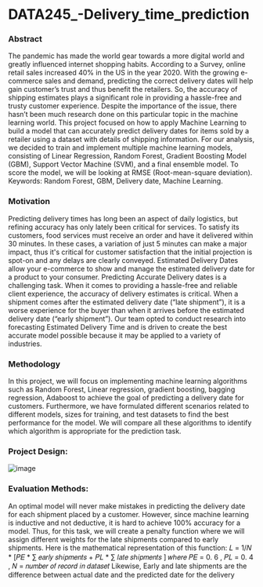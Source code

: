 # DATA245_-Delivery_time_prediction

### Abstract
The pandemic has made the world gear towards a more digital world and greatly
influenced internet shopping habits. According to a Survey, online retail sales increased 40% in
the US in the year 2020. With the growing e-commerce sales and demand, predicting the correct
delivery dates will help gain customer’s trust and thus benefit the retailers. So, the accuracy of
shipping estimates plays a significant role in providing a hassle-free and trusty customer
experience. Despite the importance of the issue, there hasn’t been much research done on this
particular topic in the machine learning world.
This project focused on how to apply Machine Learning to build a model that can
accurately predict delivery dates for items sold by a retailer using a dataset with details of
shipping information. For our analysis, we decided to train and implement multiple machine
learning models, consisting of Linear Regression, Random Forest, Gradient Boosting Model
(GBM), Support Vector Machine (SVM), and a final ensemble model. To score the model, we
will be looking at RMSE (Root-mean-square deviation).
Keywords: Random Forest, GBM, Delivery date, Machine Learning.
### Motivation
Predicting delivery times has long been an aspect of daily logistics, but refining accuracy
has only lately been critical for services. To satisfy its customers, food services must receive an
order and have it delivered within 30 minutes. In these cases, a variation of just 5 minutes can
make a major impact, thus it's critical for customer satisfaction that the initial projection is
spot-on and any delays are clearly conveyed. Estimated Delivery Dates allow your e-commerce
to show and manage the estimated delivery date for a product to your consumer. Predicting
Accurate Delivery dates is a challenging task. When it comes to providing a hassle-free and
reliable client experience, the accuracy of delivery estimates is critical. When a shipment comes
after the estimated delivery date (“late shipment”), it is a worse experience for the buyer than
when it arrives before the estimated delivery date (“early shipment”). Our team opted to conduct
research into forecasting Estimated Delivery Time and is driven to create the best accurate model
possible because it may be applied to a variety of industries.

### Methodology
In this project, we will focus on implementing machine learning algorithms such as
Random Forest, Linear regression, gradient boosting, bagging regression, Adaboost to achieve
the goal of predicting a delivery date for customers. Furthermore, we have formulated different
scenarios related to different models, sizes for training, and test datasets to find the best
performance for the model. We will compare all these algorithms to identify which algorithm is
appropriate for the prediction task.
### Project Design:
![image](https://user-images.githubusercontent.com/60303995/143147739-a723193e-28cb-4af2-8f7d-c5d0f70d3a67.png)

### Evaluation Methods:
An optimal model will never make mistakes in predicting the delivery date for each shipment
placed by a customer. However, since machine learning is inductive and not deductive, it is hard
to achieve 100% accuracy for a model. Thus, for this task, we will create a penalty function
where we will assign different weights for the late shipments compared to early shipments. Here
is the mathematical representation of this function:
𝐿 = 1/𝑁 * [𝑃𝐸 * ∑ 𝑒𝑎𝑟𝑙𝑦 𝑠ℎ𝑖𝑝𝑚𝑒𝑛𝑡𝑠 + 𝑃𝐿 * ∑ 𝑙𝑎𝑡𝑒 𝑠ℎ𝑖𝑝𝑚𝑒𝑛𝑡𝑠 ]
𝑤ℎ𝑒𝑟𝑒 𝑃𝐸 = 0. 6 , 𝑃𝐿 = 0. 4 , 𝑁 = 𝑛𝑢𝑚𝑏𝑒𝑟 𝑜𝑓 𝑟𝑒𝑐𝑜𝑟𝑑 𝑖𝑛 𝑑𝑎𝑡𝑎𝑠𝑒𝑡
Likewise, Early and late shipments are the difference between actual date and the predicted
date for the delivery
